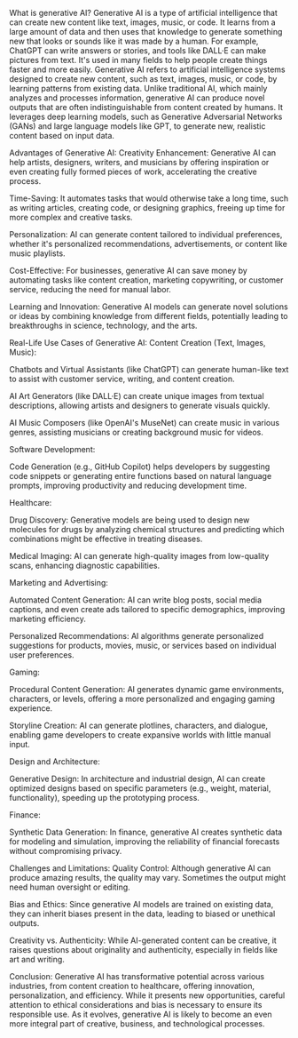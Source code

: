 What is generative AI?
Generative AI is a type of artificial intelligence that can create new content like text, images, music, or code. It learns from a large amount of data and then uses that knowledge to generate something new that looks or sounds like it was made by a human. For example, ChatGPT can write answers or stories, and tools like DALL·E can make pictures from text. It's used in many fields to help people create things faster and more easily.
Generative AI refers to artificial intelligence systems designed to create new content, such as text, images, music, or code, by learning patterns from existing data. Unlike traditional AI, which mainly analyzes and processes information, generative AI can produce novel outputs that are often indistinguishable from content created by humans. It leverages deep learning models, such as Generative Adversarial Networks (GANs) and large language models like GPT, to generate new, realistic content based on input data.

Advantages of Generative AI:
Creativity Enhancement:
Generative AI can help artists, designers, writers, and musicians by offering inspiration or even creating fully formed pieces of work, accelerating the creative process.

Time-Saving:
It automates tasks that would otherwise take a long time, such as writing articles, creating code, or designing graphics, freeing up time for more complex and creative tasks.

Personalization:
AI can generate content tailored to individual preferences, whether it's personalized recommendations, advertisements, or content like music playlists.

Cost-Effective:
For businesses, generative AI can save money by automating tasks like content creation, marketing copywriting, or customer service, reducing the need for manual labor.

Learning and Innovation:
Generative AI models can generate novel solutions or ideas by combining knowledge from different fields, potentially leading to breakthroughs in science, technology, and the arts.

Real-Life Use Cases of Generative AI:
Content Creation (Text, Images, Music):

Chatbots and Virtual Assistants (like ChatGPT) can generate human-like text to assist with customer service, writing, and content creation.

AI Art Generators (like DALL·E) can create unique images from textual descriptions, allowing artists and designers to generate visuals quickly.

AI Music Composers (like OpenAI's MuseNet) can create music in various genres, assisting musicians or creating background music for videos.

Software Development:

Code Generation (e.g., GitHub Copilot) helps developers by suggesting code snippets or generating entire functions based on natural language prompts, improving productivity and reducing development time.

Healthcare:

Drug Discovery: Generative models are being used to design new molecules for drugs by analyzing chemical structures and predicting which combinations might be effective in treating diseases.

Medical Imaging: AI can generate high-quality images from low-quality scans, enhancing diagnostic capabilities.

Marketing and Advertising:

Automated Content Generation: AI can write blog posts, social media captions, and even create ads tailored to specific demographics, improving marketing efficiency.

Personalized Recommendations: AI algorithms generate personalized suggestions for products, movies, music, or services based on individual user preferences.

Gaming:

Procedural Content Generation: AI generates dynamic game environments, characters, or levels, offering a more personalized and engaging gaming experience.

Storyline Creation: AI can generate plotlines, characters, and dialogue, enabling game developers to create expansive worlds with little manual input.

Design and Architecture:

Generative Design: In architecture and industrial design, AI can create optimized designs based on specific parameters (e.g., weight, material, functionality), speeding up the prototyping process.

Finance:

Synthetic Data Generation: In finance, generative AI creates synthetic data for modeling and simulation, improving the reliability of financial forecasts without compromising privacy.

Challenges and Limitations:
Quality Control: Although generative AI can produce amazing results, the quality may vary. Sometimes the output might need human oversight or editing.

Bias and Ethics: Since generative AI models are trained on existing data, they can inherit biases present in the data, leading to biased or unethical outputs.

Creativity vs. Authenticity: While AI-generated content can be creative, it raises questions about originality and authenticity, especially in fields like art and writing.

Conclusion:
Generative AI has transformative potential across various industries, from content creation to healthcare, offering innovation, personalization, and efficiency. While it presents new opportunities, careful attention to ethical considerations and bias is necessary to ensure its responsible use. As it evolves, generative AI is likely to become an even more integral part of creative, business, and technological processes.